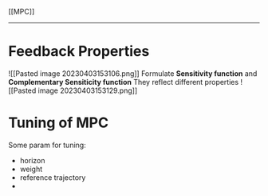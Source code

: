 [[MPC]]
****
# Feedback Properties
![[Pasted image 20230403153106.png]]
Formulate **Sensitivity function** and **Complementary Sensiticity function**
They reflect different properties
![[Pasted image 20230403153129.png]]

# Tuning of MPC
Some param for tuning:
- horizon
- weight
- reference trajectory
- 